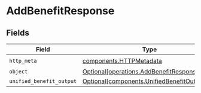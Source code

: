 # AddBenefitResponse


## Fields

| Field                                                                                            | Type                                                                                             | Required                                                                                         | Description                                                                                      |
| ------------------------------------------------------------------------------------------------ | ------------------------------------------------------------------------------------------------ | ------------------------------------------------------------------------------------------------ | ------------------------------------------------------------------------------------------------ |
| `http_meta`                                                                                      | [components.HTTPMetadata](../../models/components/httpmetadata.md)                               | :heavy_check_mark:                                                                               | N/A                                                                                              |
| `object`                                                                                         | [Optional[operations.AddBenefitResponseBody]](../../models/operations/addbenefitresponsebody.md) | :heavy_minus_sign:                                                                               | N/A                                                                                              |
| `unified_benefit_output`                                                                         | [Optional[components.UnifiedBenefitOutput]](../../models/components/unifiedbenefitoutput.md)     | :heavy_minus_sign:                                                                               | N/A                                                                                              |